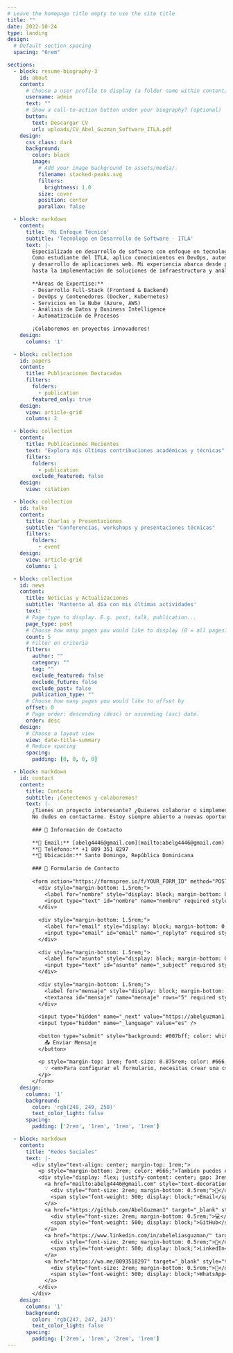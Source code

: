 ```yaml
---
# Leave the homepage title empty to use the site title
title: ""
date: 2022-10-24
type: landing
design:
  # Default section spacing
  spacing: "6rem"

sections:
  - block: resume-biography-3
    id: about
    content:
      # Choose a user profile to display (a folder name within content/authors/)
      username: admin
      text: ""
      # Show a call-to-action button under your biography? (optional)
      button:
        text: Descargar CV
        url: uploads/CV_Abel_Guzman_Software_ITLA.pdf
    design:
      css_class: dark
      background:
        color: black
        image:
          # Add your image background to assets/media/.
          filename: stacked-peaks.svg
          filters:
            brightness: 1.0
          size: cover
          position: center
          parallax: false

  - block: markdown
    content:
      title: 'Mi Enfoque Técnico'
      subtitle: 'Tecnólogo en Desarrollo de Software - ITLA'
      text: |-
        Especializado en desarrollo de software con enfoque en tecnologías modernas y metodologías ágiles.
        Como estudiante del ITLA, aplico conocimientos en DevOps, automatización, contenedores Docker,
        y desarrollo de aplicaciones web. Mi experiencia abarca desde programación en múltiples lenguajes
        hasta la implementación de soluciones de infraestructura y análisis de datos.
        
        **Áreas de Expertise:**
        - Desarrollo Full-Stack (Frontend & Backend)
        - DevOps y Contenedores (Docker, Kubernetes)
        - Servicios en la Nube (Azure, AWS)
        - Análisis de Datos y Business Intelligence
        - Automatización de Procesos
        
        ¡Colaboremos en proyectos innovadores! 
    design:
      columns: '1'

  - block: collection
    id: papers
    content:
      title: Publicaciones Destacadas
      filters:
        folders:
          - publication
        featured_only: true
    design:
      view: article-grid
      columns: 2

  - block: collection
    content:
      title: Publicaciones Recientes
      text: "Explora mis últimas contribuciones académicas y técnicas"
      filters:
        folders:
          - publication
        exclude_featured: false
    design:
      view: citation

  - block: collection
    id: talks
    content:
      title: Charlas y Presentaciones
      subtitle: "Conferencias, workshops y presentaciones técnicas"
      filters:
        folders:
          - event
    design:
      view: article-grid
      columns: 1

  - block: collection
    id: news
    content:
      title: Noticias y Actualizaciones
      subtitle: 'Mantente al día con mis últimas actividades'
      text: ''
      # Page type to display. E.g. post, talk, publication...
      page_type: post
      # Choose how many pages you would like to display (0 = all pages)
      count: 5
      # Filter on criteria
      filters:
        author: ""
        category: ""
        tag: ""
        exclude_featured: false
        exclude_future: false
        exclude_past: false
        publication_type: ""
      # Choose how many pages you would like to offset by
      offset: 0
      # Page order: descending (desc) or ascending (asc) date.
      order: desc
    design:
      # Choose a layout view
      view: date-title-summary
      # Reduce spacing
      spacing:
        padding: [0, 0, 0, 0]

  - block: markdown
    id: contact
    content:
      title: Contacto
      subtitle: ¡Conectemos y colaboremos!
      text: |-
        ¿Tienes un proyecto interesante? ¿Quieres colaborar o simplemente charlar sobre tecnología? 
        No dudes en contactarme. Estoy siempre abierto a nuevas oportunidades y conexiones profesionales.
        
        ### 📧 Información de Contacto
        
        **📧 Email:** [abelg4446@gmail.com](mailto:abelg4446@gmail.com)  
        **📱 Teléfono:** +1 809 351 8297  
        **📍 Ubicación:** Santo Domingo, República Dominicana
        
        ### 📝 Formulario de Contacto
        
        <form action="https://formspree.io/f/YOUR_FORM_ID" method="POST" style="max-width: 600px; margin: 2rem auto; padding: 2rem; background: #f8f9fa; border-radius: 8px; box-shadow: 0 2px 10px rgba(0,0,0,0.1);">
          <div style="margin-bottom: 1.5rem;">
            <label for="nombre" style="display: block; margin-bottom: 0.5rem; font-weight: 600; color: #333;">Nombre completo *</label>
            <input type="text" id="nombre" name="nombre" required style="width: 100%; padding: 0.75rem; border: 1px solid #ddd; border-radius: 4px; font-size: 1rem; box-sizing: border-box;" />
          </div>
          
          <div style="margin-bottom: 1.5rem;">
            <label for="email" style="display: block; margin-bottom: 0.5rem; font-weight: 600; color: #333;">Email *</label>
            <input type="email" id="email" name="_replyto" required style="width: 100%; padding: 0.75rem; border: 1px solid #ddd; border-radius: 4px; font-size: 1rem; box-sizing: border-box;" />
          </div>
          
          <div style="margin-bottom: 1.5rem;">
            <label for="asunto" style="display: block; margin-bottom: 0.5rem; font-weight: 600; color: #333;">Asunto *</label>
            <input type="text" id="asunto" name="_subject" required style="width: 100%; padding: 0.75rem; border: 1px solid #ddd; border-radius: 4px; font-size: 1rem; box-sizing: border-box;" />
          </div>
          
          <div style="margin-bottom: 1.5rem;">
            <label for="mensaje" style="display: block; margin-bottom: 0.5rem; font-weight: 600; color: #333;">Mensaje *</label>
            <textarea id="mensaje" name="mensaje" rows="5" required style="width: 100%; padding: 0.75rem; border: 1px solid #ddd; border-radius: 4px; font-size: 1rem; resize: vertical; box-sizing: border-box;"></textarea>
          </div>
          
          <input type="hidden" name="_next" value="https://abelguzman1.github.io/darkneko.github.io/#contact" />
          <input type="hidden" name="_language" value="es" />
          
          <button type="submit" style="background: #007bff; color: white; padding: 0.75rem 2rem; border: none; border-radius: 4px; font-size: 1rem; font-weight: 600; cursor: pointer; transition: background 0.3s;" onmouseover="this.style.background='#0056b3'" onmouseout="this.style.background='#007bff'">
            📤 Enviar Mensaje
          </button>
          
          <p style="margin-top: 1rem; font-size: 0.875rem; color: #666; text-align: center;">
            💡 <em>Para configurar el formulario, necesitas crear una cuenta gratuita en <a href="https://formspree.io" target="_blank" style="color: #007bff;">Formspree.io</a> y reemplazar YOUR_FORM_ID</em>
          </p>
        </form>
    design:
      columns: '1'
      background:
        color: 'rgb(248, 249, 250)'
        text_color_light: false
      spacing:
        padding: ['2rem', '1rem', '1rem', '1rem']

  - block: markdown
    content:
      title: "Redes Sociales"
      text: |-
        <div style="text-align: center; margin-top: 1rem;">
          <p style="margin-bottom: 2rem; color: #666;">También puedes encontrarme en:</p>
          <div style="display: flex; justify-content: center; gap: 3rem; margin-top: 1.5rem; flex-wrap: wrap;">
            <a href="mailto:abelg4446@gmail.com" style="text-decoration: none; color: #dc3545; text-align: center; display: block;">
              <div style="font-size: 2rem; margin-bottom: 0.5rem;">📧</div>
              <span style="font-weight: 500; display: block;">Email</span>
            </a>
            <a href="https://github.com/AbelGuzman1" target="_blank" style="text-decoration: none; color: #333; text-align: center; display: block;">
              <div style="font-size: 2rem; margin-bottom: 0.5rem;">💻</div>
              <span style="font-weight: 500; display: block;">GitHub</span>
            </a>
            <a href="https://www.linkedin.com/in/abeleliasguzman/" target="_blank" style="text-decoration: none; color: #0077b5; text-align: center; display: block;">
              <div style="font-size: 2rem; margin-bottom: 0.5rem;">💼</div>
              <span style="font-weight: 500; display: block;">LinkedIn</span>
            </a>
            <a href="https://wa.me/8093518297" target="_blank" style="text-decoration: none; color: #25d366; text-align: center; display: block;">
              <div style="font-size: 2rem; margin-bottom: 0.5rem;">📱</div>
              <span style="font-weight: 500; display: block;">WhatsApp</span>
            </a>
          </div>
        </div>
    design:
      columns: '1'
      background:
        color: 'rgb(247, 247, 247)'
        text_color_light: false
      spacing:
        padding: ['2rem', '1rem', '2rem', '1rem']
---
```

